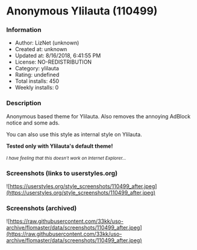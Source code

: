 # Anonymous Ylilauta (110499)

### Information
- Author: LizNet (unknown)
- Created at: unknown
- Updated at: 8/16/2018, 6:41:55 PM
- License: NO-REDISTRIBUTION
- Category: ylilauta
- Rating: undefined
- Total installs: 450
- Weekly installs: 0


### Description
Anonymous based theme for Ylilauta. Also removes the annoying AdBlock notice and some ads.

You can also use this style as internal style on Ylilauta.

<b>Tested only with Ylilauta's default theme!</b>

<small><i>I have feeling that this doesn't work on Internet Explorer...</i></small>


### Screenshots (links to userstyles.org)
![https://userstyles.org/style_screenshots/110499_after.jpeg](https://userstyles.org/style_screenshots/110499_after.jpeg)


### Screenshots (archived)
![https://raw.githubusercontent.com/33kk/uso-archive/flomaster/data/screenshots/110499_after.jpeg](https://raw.githubusercontent.com/33kk/uso-archive/flomaster/data/screenshots/110499_after.jpeg)
